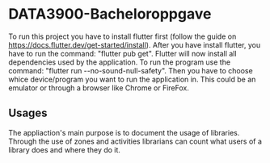 # DATA3900-Bacheloroppgave

To run this project you have to install flutter first (follow the guide on https://docs.flutter.dev/get-started/install).
After you have install flutter, you have to run the command: "flutter pub get". Flutter will now install all dependencies used by the application.
To run the program use the command: "flutter run --no-sound-null-safety". Then you have to choose whice device/program you want to run the application in. This could be an emulator or through a browser like Chrome or FireFox.

## Usages

The appliaction's main purpose is to document the usage of libraries. Through the use of zones and activities librarians can count what users of a library does and where they do it.
